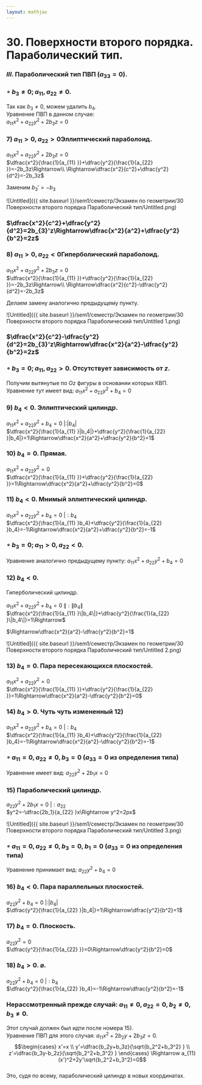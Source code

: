 ```yaml
---  
layout: mathjax  
---  
```

  
# 30. Поверхности второго порядка. Параболический тип.  
  
### $III.$ Параболический тип ПВП $(a_{33}=0)$.  
  
### $\circ~$$b_3\ne0;a_{11},a_{22}\ne0$.  
Так как $b_3\ne0$, можем удалить $b_4$.  
Уравнение ПВП в данном случае:  
$a_{11}x^2+a_{22}y^2+2b_3z=0$  
  
### $7)$ $a_{11}>0,a_{22}>0$Эллиптический параболоид.  
  
$a_{11}x^2+a_{22}y^2+2b_3z=0$  
$\dfrac{x^2}{\frac{1}{a_{11} }}+\dfrac{y^2}{\frac{1}{a_{22} }}=-2b_3z\Rightarrow\\  
\Rightarrow\dfrac{x^2}{c^2}+\dfrac{y^2}{d^2}=-2b_3z$  
  
Заменим $b_{3}'=-b_3$  
  
![Untitled]({{ site.baseurl }}/sem1/семестр/Экзамен по геометрии/30 Поверхности второго порядка Параболический тип/Untitled.png)  
  
### $\dfrac{x^2}{c^2}+\dfrac{y^2}{d^2}=2b_{3}'z\Rightarrow\dfrac{x^2}{a^2}+\dfrac{y^2}{b^2}=2z$  
  
### $8)$ $a_{11}>0,a_{22}<0$Гиперболический параболоид.  
  
$a_{11}x^2+a_{22}y^2+2b_3z=0$  
$\dfrac{x^2}{\frac{1}{a_{11} }}+\dfrac{y^2}{\frac{1}{a_{22} }}=-2b_3z\Rightarrow\\  
\Rightarrow\dfrac{x^2}{c^2}-\dfrac{y^2}{d^2}=-2b_3z$  
  
Делаем замену аналогично предыдущему пункту.  
  
![Untitled]({{ site.baseurl }}/sem1/семестр/Экзамен по геометрии/30 Поверхности второго порядка Параболический тип/Untitled 1.png)  
  
### $\dfrac{x^2}{c^2}-\dfrac{y^2}{d^2}=2b_{3}'z\Rightarrow\dfrac{x^2}{a^2}-\dfrac{y^2}{b^2}=2z$  
  
### $\circ$ $b_3=0;a_{11},a_{22}>0$. Отсутствует зависимость от $z$.  
Получим вытянутые по $Oz$ фигуры в основании которых КВП.  
Уравнение тут имеет вид: $a_{11}x^2+a_{22}y^2+b_4=0$  
  
### $9)$ $b_4<0$. Эллиптический цилиндр.  
$a_{11}x^2+a_{22}y^2+b_4=0~|:|b_4|$  
$\dfrac{x^2}{\frac{1}{a_{11} }|b_4|}+\dfrac{y^2}{\frac{1}{a_{22} }|b_4|}=1\Rightarrow\dfrac{x^2}{a^2}+\dfrac{y^2}{b^2}=1$  
  
### $10)$ $b_4=0.$ Прямая.  
$a_{11}x^2+a_{22}y^2=0$  
$\dfrac{x^2}{\frac{1}{a_{11} }}+\dfrac{y^2}{\frac{1}{a_{22} }}=1\Rightarrow\dfrac{x^2}{a^2}+\dfrac{y^2}{b^2}=0$  
  
### $11)$ $b_4<0.$ Мнимый эллиптический цилиндр.  
$a_{11}x^2+a_{22}y^2+b_4=0~|:b_4$  
$\dfrac{x^2}{\frac{1}{a_{11} }b_4}+\dfrac{y^2}{\frac{1}{a_{22} }b_4}=-1\Rightarrow\dfrac{x^2}{a^2}+\dfrac{y^2}{b^2}=-1$  
  
### $\circ$ $b_3=0;a_{11}>0,a_{22}<0$.  
Уравнение аналогично предыдущему пункту: $a_{11}x^2+a_{22}y^2+b_4=0$  
  
### $12)$ $b_4<0.$  
Гиперболический цилиндр.  
  
$a_{11}x^2+a_{22}y^2+b_4=0~\|:\|b_4\|$  
$\dfrac{x^2}{\frac{1}{a_{11} }\|b_4\|}+\dfrac{y^2}{\frac{1}{a_{22} }\|b_4\|}=1\Rightarrow$  
  
$\Rightarrow\dfrac{x^2}{a^2}-\dfrac{y^2}{b^2}=1$  
  
![Untitled]({{ site.baseurl }}/sem1/семестр/Экзамен по геометрии/30 Поверхности второго порядка Параболический тип/Untitled 2.png)  
  
### $13)$ $b_4=0.$ Пара пересекающихся плоскостей.  
$a_{11}x^2+a_{22}y^2=0$  
$\dfrac{x^2}{\frac{1}{a_{11} }}+\dfrac{y^2}{\frac{1}{a_{22} }}=1\Rightarrow\dfrac{x^2}{a^2}-\dfrac{y^2}{b^2}=0$  
  
### $14)$ $b_4>0.$ Чуть чуть измененный $12)$  
$a_{11}x^2+a_{22}y^2+b_4=0~|:b_4$  
$\dfrac{x^2}{\frac{1}{a_{11} }b_4}+\dfrac{y^2}{\frac{1}{a_{22} }b_4}=-1\Rightarrow\dfrac{x^2}{a^2}-\dfrac{y^2}{b^2}=-1$  
  
### $\circ~$$a_{11}=0,a_{22}\ne0,b_3=0$ ($a_{33}=0$ из определения типа)  
Уравнение имеет вид: $a_{22}y^2+2b_1x=0$  
  
### $15)$ Параболический цилиндр.  
$a_{22}y^2+2b_1x=0~|:a_{22}$  
$y^2=-\dfrac{2b_1}{a_{22} }x\Rightarrow y^2=2px$  
  
![Untitled]({{ site.baseurl }}/sem1/семестр/Экзамен по геометрии/30 Поверхности второго порядка Параболический тип/Untitled 3.png)  
  
### $\circ$ $a_{11}=0,a_{22}\ne0,b_3=0$, $b_1=0$ ($a_{33}=0$ из определения типа)  
Уравнение принимает вид: $a_{22}y^2+b_4=0$  
  
### $16)$ $b_4<0$. Пара параллельных плоскостей.  
$a_{22}y^2+b_4=0~|:|b_4|$  
$\dfrac{y^2}{\frac{1}{a_{22} }|b_4|}=1\Rightarrow\dfrac{y^2}{b^2}=1$  
  
### $17)$ $b_4=0$. Плоскость.  
$a_{22}y^2=0$  
$\dfrac{y^2}{\frac{1}{a_{22} }}=0\Rightarrow\dfrac{y^2}{b^2}=0$  
  
### $18)$ $b_4>0$. $\varnothing$.  
$a_{22}y^2+b_4=0~|:b_4$  
$\dfrac{y^2}{\frac{1}{a_{22} }b_4}=-1\Rightarrow\dfrac{y^2}{b^2}=-1$  
  
### Нерассмотренный прежде случай: $a_{11}\ne0, a_{22}=0, b_2\ne0, b_3\ne0$.  
Этот случай должен был идти после номера $15)$.  
Уравнение ПВП для этого случая: $a_{11}x^2+2b_2y+2b_3z=0$.  
$$\begin{cases}  
x'=x  
\\  
y'=\dfrac{b_2y+b_3z}{\sqrt{b_2^2+b_3^2} }  
\\  
z'=\dfrac{b_3y-b_2z}{\sqrt{b_2^2+b_3^2} }  
\end{cases} \Rightarrow 
a_{11}(x')^2+2y'\sqrt{b_2^2+b_3^2}=0$$  
Это, судя по всему, параболический цилиндр в новых координатах.  
